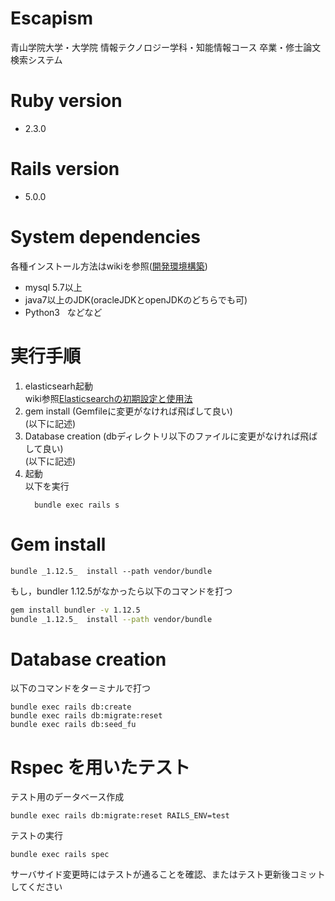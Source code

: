 # Escapism
 青山学院大学・大学院 情報テクノロジー学科・知能情報コース 卒業・修士論文検索システム

# Ruby version

* 2.3.0


# Rails version

* 5.0.0


# System dependencies
各種インストール方法はwikiを参照([開発環境構築](https://github.com/yaaaaashiki/Escapism/wiki))
* mysql 5.7以上
* java7以上のJDK(oracleJDKとopenJDKのどちらでも可)
* Python3  
などなど

# 実行手順
1. elasticsearh起動  
  wiki参照[Elasticsearchの初期設定と使用法](https://github.com/yaaaaashiki/Escapism/wiki/Elasticsearch%E3%81%AE%E5%88%9D%E6%9C%9F%E8%A8%AD%E5%AE%9A%E3%81%A8%E4%BD%BF%E7%94%A8%E6%B3%95)
2. gem install (Gemfileに変更がなければ飛ばして良い)  
  (以下に記述)
3. Database creation (dbディレクトリ以下のファイルに変更がなければ飛ばして良い)  
  (以下に記述)
4. 起動  
  以下を実行
    ```
      bundle exec rails s
    ```

# Gem install 
```
bundle _1.12.5_  install --path vendor/bundle
```
もし，bundler 1.12.5がなかったら以下のコマンドを打つ
```bash
gem install bundler -v 1.12.5
bundle _1.12.5_  install --path vendor/bundle
```

# Database creation
以下のコマンドをターミナルで打つ
```
bundle exec rails db:create
bundle exec rails db:migrate:reset
bundle exec rails db:seed_fu
```

# Rspec を用いたテスト
テスト用のデータベース作成
```
bundle exec rails db:migrate:reset RAILS_ENV=test
```
テストの実行
```
bundle exec rails spec 
```
サーバサイド変更時にはテストが通ることを確認、またはテスト更新後コミットしてください

